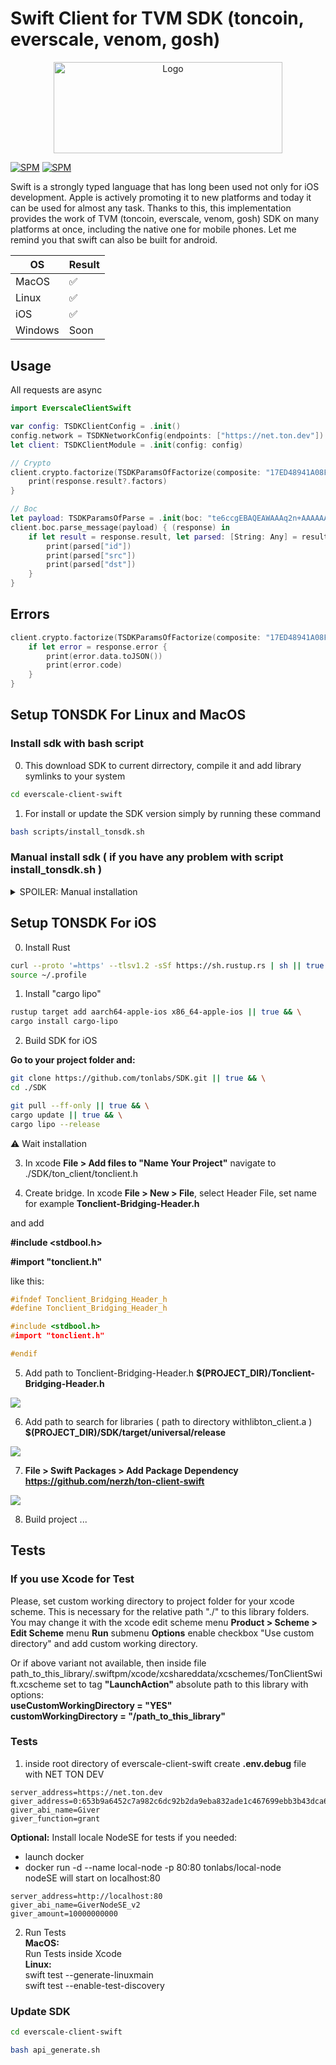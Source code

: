 # Swift Client for TVM SDK (toncoin, everscale, venom, gosh)

<p align="center">
  <a href="https://github.com/venom-blockchain/developer-program">
    <img src="https://raw.githubusercontent.com/venom-blockchain/developer-program/main/vf-dev-program.png" alt="Logo" width="366.8" height="146.4">
  </a>
</p>

[![SPM](https://img.shields.io/badge/swift-package%20manager-green)](https://swift.org/package-manager/)
[![SPM](https://img.shields.io/badge/SDK%20VERSION-1.41.1-orange)](https://github.com/tonlabs/ever-sdk)

Swift is a strongly typed language that has long been used not only for iOS development. Apple is actively promoting it to new platforms and today it can be used for almost any task. Thanks to this, this implementation provides the work of TVM (toncoin, everscale, venom, gosh) SDK on many platforms at once, including the native one for mobile phones. Let me remind you that swift can also be built for android.

| OS | Result |
| ----------- | ----------- |
| MacOS | ✅ |
| Linux | ✅ |
| iOS | ✅ |
| Windows | Soon |

## Usage

All requests are async

```swift
import EverscaleClientSwift

var config: TSDKClientConfig = .init()
config.network = TSDKNetworkConfig(endpoints: ["https://net.ton.dev"])
let client: TSDKClientModule = .init(config: config)

// Crypto
client.crypto.factorize(TSDKParamsOfFactorize(composite: "17ED48941A08F981")) { (response) in
    print(response.result?.factors)
}

// Boc
let payload: TSDKParamsOfParse = .init(boc: "te6ccgEBAQEAWAAAq2n+AAAAAAAAAAAAAAAAAAAAAAAAAAAAAAAAAAAAAAAAAAE/zMzMzMzMzMzMzMzMzMzMzMzMzMzMzMzMzMzMzMzMzMzSsG8DgAAAAAjuOu9NAL7BxYpA")
client.boc.parse_message(payload) { (response) in
    if let result = response.result, let parsed: [String: Any] = result.parsed.toDictionary() {
        print(parsed["id"])
        print(parsed["src"])
        print(parsed["dst"])
    }
}
```

## Errors

```swift
client.crypto.factorize(TSDKParamsOfFactorize(composite: "17ED48941A08F981")) { (response) in
    if let error = response.error {
        print(error.data.toJSON())
        print(error.code)
    }
}
```

## Setup TONSDK For Linux and MacOS

### Install sdk with bash script
 
0. This download SDK to current dirrectory, compile it and add library symlinks to your system   
```sh
cd everscale-client-swift
```

1. For install or update the SDK version simply by running these command 
```sh
bash scripts/install_tonsdk.sh
```

### Manual install sdk ( if you have any problem with script install_tonsdk.sh )

<details>
  <summary>SPOILER: Manual installation</summary>

0. Install Rust to your OS   
1. git clone https://github.com/tonlabs/ever-sdk
2. cd ./SDK
3. cargo update
4. cargo build --release
5. copy or create symlink of dynamic library    
__macOS :__  
**./SDK/target/release/libton_client.dylib**  
to   
**/usr/local/lib/libton_client.dylib**  
    
    __Linux :__  
**./SDK/target/release/libton_client.so**     
to    
**/usr/lib/libton_client.so**  
6. Create pkgConfig file :  
    
__macOS :__  
    **/usr/local/lib/pkgconfig/libton_client.pc**  

```bash

prefix=/usr/local
exec_prefix=${prefix}
includedir=${prefix}/include
libdir=${exec_prefix}/lib

Name: ton_client
Description: ton_client
Version: 1.0.0
Cflags: -I${includedir}
Libs: -L${libdir} -lton_client

```
__Linux:__  
    **/usr/lib/pkgconfig/libton_client.pc**  
    
```bash
prefix=/usr
exec_prefix=${prefix}
includedir=${prefix}/include
libdir=${exec_prefix}/lib

Name: ton_client
Description: ton_client
Version: 1.0.0
Cflags: -I${includedir}
Libs: -L${libdir} -lton_client
```
7. Copy or create symlink of file   
**/SDK/ton_client/client/tonclient.h**  
to  
__MacOS:__  
**/usr/local/include/tonclient.h**  
__Linux:__  
**/usr/include/tonclient.h**  

</details>

## Setup TONSDK For iOS

0.   Install Rust

```bash
curl --proto '=https' --tlsv1.2 -sSf https://sh.rustup.rs | sh || true && \
source ~/.profile
```  

1. Install "cargo lipo"

```bash
rustup target add aarch64-apple-ios x86_64-apple-ios || true && \
cargo install cargo-lipo
```

2. Build SDK for iOS

**Go to your project folder and:**

```bash
git clone https://github.com/tonlabs/SDK.git || true && \
cd ./SDK
```

```bash
git pull --ff-only || true && \
cargo update || true && \
cargo lipo --release
```  
⚠️ Wait installation

3. In xcode __File > Add files to "Name Your Project"__ navigate to ./SDK/ton_client/tonclient.h

4. Create bridge. In xcode __File > New > File__, select Header File, set name for example **Tonclient-Bridging-Header.h** 

and add 

__#include <stdbool.h>__

__#import "tonclient.h"__

like this:

```C
#ifndef Tonclient_Bridging_Header_h
#define Tonclient_Bridging_Header_h

#include <stdbool.h>
#import "tonclient.h"

#endif
```   
5. Add path to Tonclient-Bridging-Header.h **$(PROJECT_DIR)/Tonclient-Bridging-Header.h**


![](https://user-images.githubusercontent.com/10519803/101789966-9591bc80-3b0a-11eb-8918-1adf36130617.png)

6. Add path to search for libraries ( path to directory withlibton_client.a ) **$(PROJECT_DIR)/SDK/target/universal/release**


![](https://user-images.githubusercontent.com/10519803/101791171-e524b800-3b0b-11eb-98fa-29b7a50c3b67.png)

7. __File > Swift Packages > Add Package Dependency__  **https://github.com/nerzh/ton-client-swift**


![](https://user-images.githubusercontent.com/10519803/101791238-fa99e200-3b0b-11eb-99f3-8e8120c57e96.png)

8. Build project ...

## Tests
### If you use Xcode for Test

Please, set custom working directory to project folder for your xcode scheme. This is necessary for the relative path "./" to this library folders.
You may change it with the xcode edit scheme menu __Product > Scheme > Edit Scheme__ menu __Run__ submenu __Options__ enable checkbox "Use custom directory" and add custom working directory.  

Or if above variant not available, then inside file path_to_this_library/.swiftpm/xcode/xcshareddata/xcschemes/TonClientSwift.xcscheme
set to tag __"LaunchAction"__ absolute path to this library with options:   
**useCustomWorkingDirectory = "YES"**  
**customWorkingDirectory = "/path_to_this_library"**  


### Tests

1. inside root directory of everscale-client-swift create **.env.debug** file with
NET TON DEV
```
server_address=https://net.ton.dev
giver_address=0:653b9a6452c7a982c6dc92b2da9eba832ade1c467699ebb3b43dca6d77b780dd
giver_abi_name=Giver
giver_function=grant
```
**Optional:** Install locale NodeSE for tests if you needed:    
- launch docker  
- docker run -d --name local-node -p 80:80 tonlabs/local-node   
nodeSE will start on localhost:80   
```
server_address=http://localhost:80
giver_abi_name=GiverNodeSE_v2
giver_amount=10000000000
```

2. Run Tests  
__MacOS:__  
Run Tests inside Xcode  
__Linux:__  
swift test --generate-linuxmain  
swift test --enable-test-discovery  

### Update SDK

```bash
cd everscale-client-swift
```
```bash
bash api_generate.sh
```
